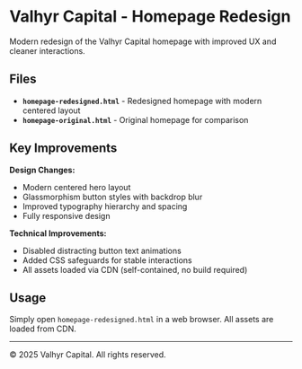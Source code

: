 # Valhyr Capital - Homepage Redesign

Modern redesign of the Valhyr Capital homepage with improved UX and cleaner interactions.

## Files

- **`homepage-redesigned.html`** - Redesigned homepage with modern centered layout
- **`homepage-original.html`** - Original homepage for comparison

## Key Improvements

**Design Changes:**
- Modern centered hero layout
- Glassmorphism button styles with backdrop blur
- Improved typography hierarchy and spacing
- Fully responsive design

**Technical Improvements:**
- Disabled distracting button text animations
- Added CSS safeguards for stable interactions
- All assets loaded via CDN (self-contained, no build required)

## Usage

Simply open `homepage-redesigned.html` in a web browser. All assets are loaded from CDN.

---

© 2025 Valhyr Capital. All rights reserved.
